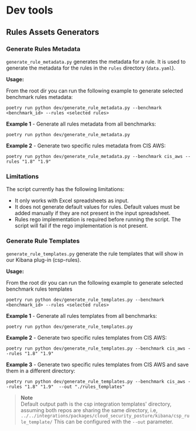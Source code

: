 # Dev tools

## Rules Assets Generators

### Generate Rules Metadata

`generate_rule_metadata.py` generates the metadata for a rule.
It is used to generate the metadata for the rules in the `rules` directory (`data.yaml`).

**Usage:**

From the root dir you can run the following example to generate selected benchmark rules metadata:

```shell
poetry run python dev/generate_rule_metadata.py --benchmark <benchmark_id> --rules <selected rules>
```

**Example 1** - Generate all rules metadata from all benchmarks:

```shell
poetry run python dev/generate_rule_metadata.py
```

**Example 2** - Generate two specific rules metadata from CIS AWS:

```shell
poetry run python dev/generate_rule_metadata.py --benchmark cis_aws --rules "1.8" "1.9"
```

### Limitations

The script currently has the following limitations:

- It only works with Excel spreadsheets as input.
- It does not generate default values for rules. Default values must be added manually if they are not present in the input spreadsheet.
- Rules rego implementation is required before running the script. The script will fail if the rego implementation is not present.

### Generate Rule Templates

`generate_rule_templates.py` generate the rule templates that will show in our Kibana plug-in (csp-rules).

**Usage:**

From the root dir you can run the following example to generate selected benchmark rules templates

```shell
poetry run python dev/generate_rule_templates.py --benchmark <benchmark_id> --rules <selected rules>
```

**Example 1** - Generate all rules templates from all benchmarks:

```shell
poetry run python dev/generate_rule_templates.py
```

**Example 2** - Generate two specific rules templates from CIS AWS:

```shell
poetry run python dev/generate_rule_templates.py --benchmark cis_aws --rules "1.8" "1.9"
```

**Example 3** - Generate two specific rules templates from CIS AWS and save them in a different directory:

```shell
poetry run python dev/generate_rule_templates.py --benchmark cis_aws --rules "1.8" "1.9"  --out "./rules_templates"
```

> **Note**  
> Default output path is the csp integration templates' directory, assuming both repos are sharing the same directory,
> i.e, `../../integrations/packages/cloud_security_posture/kibana/csp_rule_template/`
> This can be configured with the `--out` parameter.
